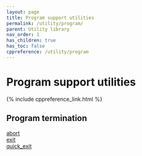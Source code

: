```yaml
---
layout: page
title: Program support utilities
permalink: /utility/program/
parent: Utility library
nav_order: 1
has_children: true
has_toc: false
cppreference: /utility/program
---
```


<style>
p {
    padding: 0px;
    margin: 0px;
}
</style>

# Program support utilities

{% include cppreference_link.html %}

## <a id="program-termination"></a> Program termination

[abort](abort.md)

[exit](exit.md)

[quick_exit](quick_exit.md)
